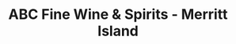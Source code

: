 ---
title: "ABC Fine Wine & Spirits - Merritt Island"
url: /merritt-island/abc-fine-wine-und-spirits-merritt-island/
shop: Spirituosen
---